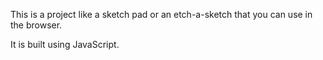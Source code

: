 This is a project like a sketch pad or an etch-a-sketch that you can use in the browser. 

It is built using JavaScript.